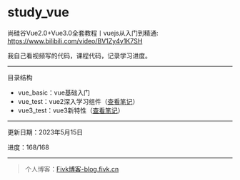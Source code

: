 # study_vue

尚硅谷Vue2.0+Vue3.0全套教程丨vuejs从入门到精通: https://www.bilibili.com/video/BV1Zy4y1K7SH

我自己看视频写的代码，课程代码，记录学习进度。

***

目录结构

- vue_basic：vue基础入门
- vue_test：vue2深入学习组件（[查看笔记](./vue_test)）
- vue3_test：vue3新特性（[查看笔记](./vue3_test)）

***

更新日期：2023年5月15日

进度：168/168

***

> 个人博客：[Fivk博客-blog.fivk.cn](https://blog.fivk.cn/)